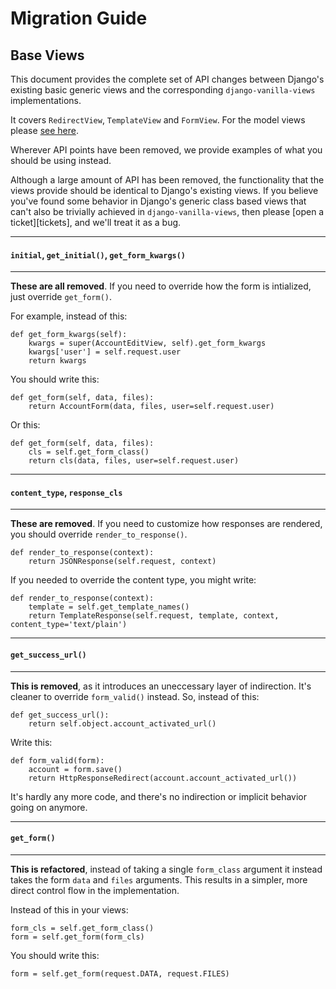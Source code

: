 # Migration Guide

## Base Views

This document provides the complete set of API changes between Django's existing basic generic views and the corresponding `django-vanilla-views` implementations.

It covers `RedirectView`, `TemplateView` and `FormView`.  For the model views please [see here][model-views].

Wherever API points have been removed, we provide examples of what you should be using instead.

Although a large amount of API has been removed, the functionality that the views provide should be identical to Django's existing views.  If you believe you've found some behavior in Django's generic class based views that can't also be trivially achieved in `django-vanilla-views`, then please [open a ticket][tickets], and we'll treat it as a bug.

---

#### `initial`, `get_initial()`, `get_form_kwargs()`

---

**These are all removed**.  If you need to override how the form is intialized, just override `get_form()`.

For example, instead of this:

	def get_form_kwargs(self):
	    kwargs = super(AccountEditView, self).get_form_kwargs
	    kwargs['user'] = self.request.user
	    return kwargs

You should write this:

    def get_form(self, data, files):
        return AccountForm(data, files, user=self.request.user)

Or this:

    def get_form(self, data, files):
        cls = self.get_form_class()
        return cls(data, files, user=self.request.user)

---

#### `content_type`, `response_cls`

---

**These are removed**.  If you need to customize how responses are rendered, you should override `render_to_response()`.

    def render_to_response(context):
        return JSONResponse(self.request, context)

If you needed to override the content type, you might write:

    def render_to_response(context):
    	template = self.get_template_names()
        return TemplateResponse(self.request, template, context, content_type='text/plain')

---

#### `get_success_url()`

---

**This is removed**, as it introduces an uneccessary layer of indirection.  It's cleaner to override `form_valid()` instead.  So, instead of this:

    def get_success_url():
        return self.object.account_activated_url()

Write this:

    def form_valid(form):
        account = form.save()
        return HttpResponseRedirect(account.account_activated_url())

It's hardly any more code, and there's no indirection or implicit behavior going on anymore.

---

#### `get_form()`

---

**This is refactored**, instead of taking a single `form_class` argument it instead takes the form `data` and `files` arguments.  This results in a simpler, more direct control flow in the implementation.

Instead of this in your views:

    form_cls = self.get_form_class()
    form = self.get_form(form_cls)

You should write this:

    form = self.get_form(request.DATA, request.FILES)

[model-views]: model-views.md